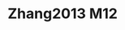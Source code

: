 <a name="material" />

# Zhang2013 M12
<script type="application/ld+json">
  {
    "@context": "https://schema.org/",
    "@type": "ChemicalSubstance",
    "http://purl.org/dc/terms/conformsTo":
      {
        "@type": "CreativeWork",
        "@id": "https://bioschemas.org/profiles/ChemicalSubstance/0.4-RELEASE/"
      },
    "@id": "https://egonw.github.io/nanowiki/nanowiki317.html#material",
    "name": "Zhang2013 M12",
    "sameAs: "http://127.0.0.1/mediawiki/index.php/Special:URIResolver/Zhang2013_M12"
  }
</script>

